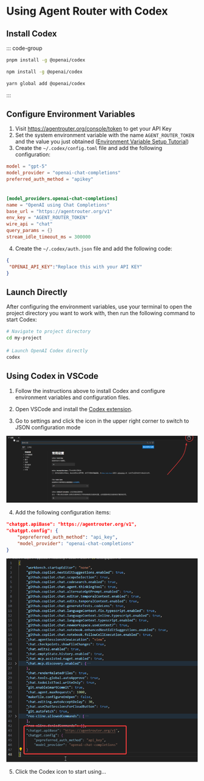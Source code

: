 # Using Agent Router with Codex

## Install Codex

::: code-group

```bash [pnpm]
pnpm install -g @openai/codex
```

```bash [npm]
npm install -g @openai/codex
```

```bash [yarn]
yarn global add @openai/codex
```

:::

## Configure Environment Variables

1. Visit https://agentrouter.org/console/token to get your API Key
2. Set the system environment variable with the name `AGENT_ROUTER_TOKEN` and the value you just obtained ([Environment Variable Setup Tutorial](https://www.java.com/en/download/help/path.html))
3. Create the `~/.codex/config.toml` file and add the following configuration:

```toml
model = "gpt-5"
model_provider = "openai-chat-completions"
preferred_auth_method = "apikey"


[model_providers.openai-chat-completions]
name = "OpenAI using Chat Completions"
base_url = "https://agentrouter.org/v1"
env_key = "AGENT_ROUTER_TOKEN"
wire_api = "chat"
query_params = {}
stream_idle_timeout_ms = 300000

```

4. Create the `~/.codex/auth.json` file and add the following code:

```json
{
 "OPENAI_API_KEY":"Replace this with your API KEY"
}
```

## Launch Directly

After configuring the environment variables, use your terminal to open the project directory you want to work with, then run the following command to start Codex:

```bash
# Navigate to project directory
cd my-project

# Launch OpenAI Codex directly
codex
```


## Using Codex in VSCode


1. Follow the instructions above to install Codex and configure environment variables and configuration files.

2. Open VSCode and install the [Codex extension](https://marketplace.visualstudio.com/items?itemName=openai.chatgpt).

3. Go to settings and click the icon in the upper right corner to switch to JSON configuration mode

![](../img/codex-config.png)

4. Add the following configuration items:


```json
"chatgpt.apiBase": "https://agentrouter.org/v1",
"chatgpt.config": {
    "pepreferred_auth_method": "api_key",
    "model_provider": "openai-chat-completions"
}
```

![](../img/codex-config2.png)


5. Click the Codex icon to start using...

